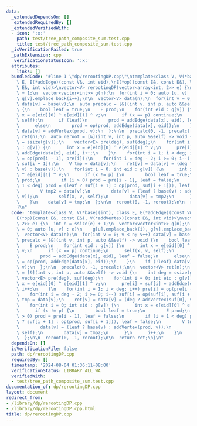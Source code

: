 ```yaml
---
data:
  _extendedDependsOn: []
  _extendedRequiredBy: []
  _extendedVerifiedWith:
  - icon: ':x:'
    path: test/tree_path_composite_sum.test.cpp
    title: test/tree_path_composite_sum.test.cpp
  _isVerificationFailed: true
  _pathExtension: cpp
  _verificationStatusIcon: ':x:'
  attributes:
    links: []
  bundledCode: "#line 1 \"dp/rerootingDP.cpp\"\ntemplate<class V, V(*base)(int), class\
    \ E, E(*addEdge)(const V&, int eid),\nE(*op)(const E&, const E&), V(*addVertex)(const\
    \ E&, int vid)>\nvector<V> rerootingDP(vector<array<int, 2>> e) {\n  int n = ssize(e)\
    \ + 1;\n  vector<vector<int>> g(n);\n  for(int i = 0; auto [u, v] : e)\n    g[u].emplace_back(i),\
    \ g[v].emplace_back(i++);\n\n  vector<V> data(n);\n  for(int v = 0; v < n; v++)\
    \ data[v] = base(v);\n  auto precalc = [&](int v, int p, auto &&self) -> void\
    \ {\n    bool leaf = true;\n    E prod;\n    for(int eid : g[v]) {\n      int\
    \ x = e[eid][0] ^ e[eid][1] ^ v;\n      if (x == p) continue;\n      self(x, v,\
    \ self);\n      if (leaf)\n        prod = addEdge(data[x], eid), leaf = false;\n\
    \      else\n        prod = op(prod, addEdge(data[x], eid));\n    }\n    if (!leaf)\
    \ data[v] = addVertex(prod, v);\n  };\n\n  precalc(0, -1, precalc);\n\n  vector<V>\
    \ ret(n);\n  auto reroot = [&](int v, int p, auto &&self) -> void {\n    int deg\
    \ = ssize(g[v]);\n    vector<E> pre(deg), suf(deg);\n    for(int i = 0; int eid\
    \ : g[v]) {\n      int x = e[eid][0] ^ e[eid][1] ^ v;\n      pre[i] = suf[i] =\
    \ addEdge(data[x], eid), i++;\n    }\n    for(int i = 1; i < deg; i++) pre[i]\
    \ = op(pre[i - 1], pre[i]);\n    for(int i = deg - 2; i >= 0; i--) suf[i] = op(suf[i],\
    \ suf[i + 1]);\n    V tmp = data[v];\n    ret[v] = data[v] = (deg ? addVertex(suf[0],\
    \ v) : base(v));\n    for(int i = 0; int eid : g[v]) {\n      int x = e[eid][0]\
    \ ^ e[eid][1] ^ v;\n      if (x != p) {\n        bool leaf = true;\n        E\
    \ prod;\n        if (i > 0) prod = pre[i - 1], leaf = false;\n        if (i +\
    \ 1 < deg) prod = (leaf ? suf[i + 1] : op(prod, suf[i + 1])), leaf = false;\n\
    \        V tmp2 = data[v];\n        data[v] = (leaf ? base(v) : addVertex(prod,\
    \ v));\n        self(x, v, self);\n        data[v] = tmp2;\n      }\n      i++;\n\
    \    }\n    data[v] = tmp;\n  };\n\n  reroot(0, -1, reroot);\n\n  return ret;\n\
    }\n"
  code: "template<class V, V(*base)(int), class E, E(*addEdge)(const V&, int eid),\n\
    E(*op)(const E&, const E&), V(*addVertex)(const E&, int vid)>\nvector<V> rerootingDP(vector<array<int,\
    \ 2>> e) {\n  int n = ssize(e) + 1;\n  vector<vector<int>> g(n);\n  for(int i\
    \ = 0; auto [u, v] : e)\n    g[u].emplace_back(i), g[v].emplace_back(i++);\n\n\
    \  vector<V> data(n);\n  for(int v = 0; v < n; v++) data[v] = base(v);\n  auto\
    \ precalc = [&](int v, int p, auto &&self) -> void {\n    bool leaf = true;\n\
    \    E prod;\n    for(int eid : g[v]) {\n      int x = e[eid][0] ^ e[eid][1] ^\
    \ v;\n      if (x == p) continue;\n      self(x, v, self);\n      if (leaf)\n\
    \        prod = addEdge(data[x], eid), leaf = false;\n      else\n        prod\
    \ = op(prod, addEdge(data[x], eid));\n    }\n    if (!leaf) data[v] = addVertex(prod,\
    \ v);\n  };\n\n  precalc(0, -1, precalc);\n\n  vector<V> ret(n);\n  auto reroot\
    \ = [&](int v, int p, auto &&self) -> void {\n    int deg = ssize(g[v]);\n   \
    \ vector<E> pre(deg), suf(deg);\n    for(int i = 0; int eid : g[v]) {\n      int\
    \ x = e[eid][0] ^ e[eid][1] ^ v;\n      pre[i] = suf[i] = addEdge(data[x], eid),\
    \ i++;\n    }\n    for(int i = 1; i < deg; i++) pre[i] = op(pre[i - 1], pre[i]);\n\
    \    for(int i = deg - 2; i >= 0; i--) suf[i] = op(suf[i], suf[i + 1]);\n    V\
    \ tmp = data[v];\n    ret[v] = data[v] = (deg ? addVertex(suf[0], v) : base(v));\n\
    \    for(int i = 0; int eid : g[v]) {\n      int x = e[eid][0] ^ e[eid][1] ^ v;\n\
    \      if (x != p) {\n        bool leaf = true;\n        E prod;\n        if (i\
    \ > 0) prod = pre[i - 1], leaf = false;\n        if (i + 1 < deg) prod = (leaf\
    \ ? suf[i + 1] : op(prod, suf[i + 1])), leaf = false;\n        V tmp2 = data[v];\n\
    \        data[v] = (leaf ? base(v) : addVertex(prod, v));\n        self(x, v,\
    \ self);\n        data[v] = tmp2;\n      }\n      i++;\n    }\n    data[v] = tmp;\n\
    \  };\n\n  reroot(0, -1, reroot);\n\n  return ret;\n}\n"
  dependsOn: []
  isVerificationFile: false
  path: dp/rerootingDP.cpp
  requiredBy: []
  timestamp: '2024-08-04 01:36:11+08:00'
  verificationStatus: LIBRARY_ALL_WA
  verifiedWith:
  - test/tree_path_composite_sum.test.cpp
documentation_of: dp/rerootingDP.cpp
layout: document
redirect_from:
- /library/dp/rerootingDP.cpp
- /library/dp/rerootingDP.cpp.html
title: dp/rerootingDP.cpp
---
```

